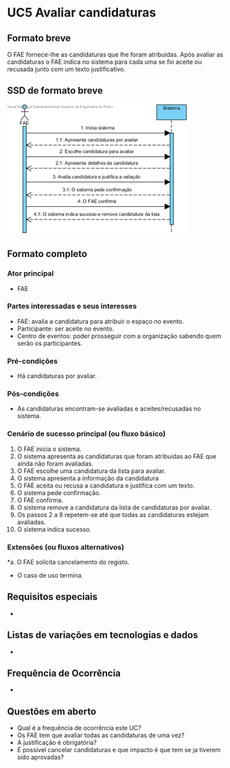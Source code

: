 # UC5 Avaliar candidaturas
## Formato breve
O FAE fornece-lhe as candidaturas que lhe foram atribuidas. Após avaliar as candidaturas o FAE indica no sistema para cada uma se foi aceite ou recusada junto com um texto justificativo.
## SSD de formato breve
![SSD_UC5.png](../../Imagens/SSD_UC5.png)
## Formato completo

### Ator principal
* FAE

### Partes interessadas e seus interesses
+ FAE: avalia a candidatura para atribuir o espaço no evento.
+ Participante: ser aceite no evento.
+ Centro de eventos: poder prosseguir com a organização sabendo quem serão os participantes.

### Pré-condições
+ Há candidaturas por avaliar.

### Pós-condições
+ As candidaturas encontram-se avaliadas e aceites/recusadas no sistema.

### Cenário de sucesso principal (ou fluxo básico)
1. O FAE inicia o sistema.
2. O sistema apresenta as candidaturas que foram atribuidas ao FAE que ainda não foram avaliadas.
3. O FAE escolhe uma candidatura da lista para avaliar.
4. O sistema apresenta a informação da candidatura
5. O FAE aceita ou recusa a candidatura e justifica com um texto.
6. O sistema pede confirmação.
7. O FAE confirma.
8. O sistema remove a candidatura da lista de candidaturas por avaliar.
9. Os passos 2 a 8 repetem-se até que todas as candidaturas estejam avaliadas.
10. O sistema indica sucesso.

### Extensões (ou fluxos alternativos)
\*a. O FAE solicita cancelamento do registo.

+ O caso de uso termina.

## Requisitos especiais
*

## Listas de variações em tecnologias e dados
*

## Frequência de Ocorrência
*

## Questões em aberto
+ Qual é a frequência de ocorrência este UC?
+ Os FAE tem que avaliar todas as candidaturas de uma vez?
+ A justificação é obrigatória?
+ É possivel cancelar candidaturas e que impacto é que tem se ja tiverem sido aprovadas?
